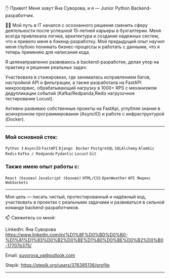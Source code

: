 ✋ Привет! Меня зовут Яна Суворова, и я — Junior Python Backend-разработчик.

👩‍💼 Мой путь в IT начался с осознанного решения сменить сферу деятельности после успешной 15-летней карьеры в бухгалтерии. Меня всегда привлекала логика, архитектура и создание надежных систем, что и привело меня в бэкенд-разработку. Мой предыдущий опыт научил меня глубоко понимать бизнес-процессы и работать с данными, что я теперь применяю для написания кода.

Я целенаправленно развиваюсь в backend-разработке, делая упор на практику и решение реальных задач:

Участвовала в стажировках, где занималась исправлением багов, настройкой API и фильтрации, а также разработала на FastAPI микросервис, обрабатывающий нагрузку в 1000+ RPS с механизмом дедупликации событий (Kafka/Redpanda,Redis нагрузочное тестирование Locust).

Активно развиваю собственные проекты на FastApi, углубляя знания в асинхронном программировании (AsyncIO) и работе с инфраструктурой (Docker).


---

### Мой основной стек:
`Python 3`  `AsyncIO`  `FastAPI`  `Django ` `Docker`  `PostgreSQL`  `SQLAlchemy`  `Alembic`  `Redis`  `Kafka / Redpanda`  `Pydantic`  `Locust`  `Git` 

### Также имею опыт работы с:
`React (базово)`  `JavaScript (базово)`  `HTML/CSS`  `OpenWeather`  `API Яндекс`  `WebSockets` 


---
 Моя цель — писать чистый, протестированный и надёжный код, участвовать в проектах с реальными задачами и развиваться в сильной команде backend-разработчиков.

📫 Свяжитесь со мной:

LinkedIn: Яна Суворова   https://www.linkedin.com/in/%D1%8F%D0%BD%D0%B0-%D1%81%D1%83%D0%B2%D0%BE%D1%80%D0%BE%D0%B2%D0%B0-17707b375/

Email: suvorova_ya@outlook.com

Stepik: https://stepik.org/users/376385136/profile

---
